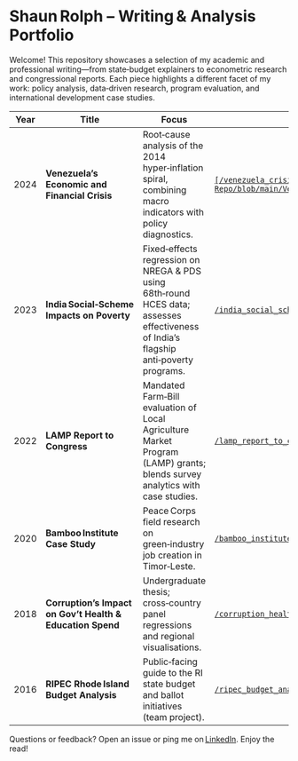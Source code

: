 # Shaun Rolph – Writing & Analysis Portfolio

Welcome!  This repository showcases a selection of my academic and professional writing—from state‑budget explainers to econometric research and congressional reports.  Each piece highlights a different facet of my work: policy analysis, data‑driven research, program evaluation, and international development case studies.

| Year | Title | Focus | Link |
|------|-------|-------|------|
| 2024 | **Venezuela’s Economic and Financial Crisis** | Root‑cause analysis of the 2014 hyper‑inflation spiral, combining macro indicators with policy diagnostics. | [`[/venezuela_crisis.pdf](https://github.com/ShaunCRolph/Writing-Sample-Repo/blob/main/Venezuela%E2%80%99s%20Economic%20and%20Financial%20Crisis.pdf`](./venezuela_crisis.pdf) |
| 2023 | **India Social‑Scheme Impacts on Poverty** | Fixed‑effects regression on NREGA & PDS using 68th‑round HCES data; assesses effectiveness of India’s flagship anti‑poverty programs. | [`/india_social_schemes.pdf`](./india_social_schemes.pdf) |
| 2022 | **LAMP Report to Congress** | Mandated Farm‑Bill evaluation of Local Agriculture Market Program (LAMP) grants; blends survey analytics with case studies. | [`/lamp_report_to_congress.pdf`](./lamp_report_to_congress.pdf) |
| 2020 | **Bamboo Institute Case Study** | Peace Corps field research on green‑industry job creation in Timor‑Leste. | [`/bamboo_institute_case_study.pdf`](./bamboo_institute_case_study.pdf) |
| 2018 | **Corruption’s Impact on Gov’t Health & Education Spend** | Undergraduate thesis; cross‑country panel regressions and regional visualisations. | [`/corruption_health_education.pdf`](./corruption_health_education.pdf) |
| 2016 | **RIPEC Rhode Island Budget Analysis** | Public‑facing guide to the RI state budget and ballot initiatives (team project). | [`/ripec_budget_analysis.pdf`](./ripec_budget_analysis.pdf) |

Questions or feedback? Open an issue or ping me on [LinkedIn](https://www.linkedin.com/in/shaun-rolph-79692b74/). Enjoy the read!
